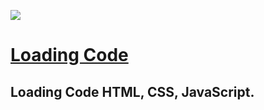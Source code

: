 ![](https://avatars.githubusercontent.com/u/104449916?v=4)
# [Loading Code](https://sourceb.in/CRfkoUBptt)
## Loading Code HTML, CSS, JavaScript.

